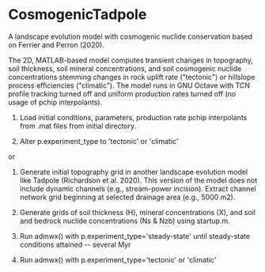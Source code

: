 # CosmogenicTadpole
A landscape evolution model with cosmogenic nuclide conservation based on Ferrier and Perron (2020).

The 2D, MATLAB-based model computes transient changes in topography, soil thickness, soil mineral concentrations, and soil cosmogenic nuclide concentrations stemming
changes in rock uplift rate ("tectonic") or hillslope process efficiencies ("climatic"). The model runs in GNU Octave with TCN profile tracking turned off and uniform production rates turned off (no usage of pchip interpolants). 

1) Load initial conditions, parameters, production rate pchip interpolants from .mat files from initial directory.

2) Alter p.experiment_type to 'tectonic' or 'climatic'

or

1) Generate initial topography grid in another landscape evolution model like Tadpole (Richardson et al. 2020). This version of the model does not include dynamic
channels (e.g., stream-power incision). Extract channel network grid beginning at selected drainage area (e.g., 5000 m2).

2) Generate grids of soil thickness (H), mineral concentrations (X), and soil and bedrock nuclide concentrations (Ns & Nzb) using startup.m. 

3) Run admwx() with p.experiment_type='steady-state' until steady-state conditions attained -- several Myr

4) Run admwx() with p.experiment_type='tectonic' or 'climatic' 
